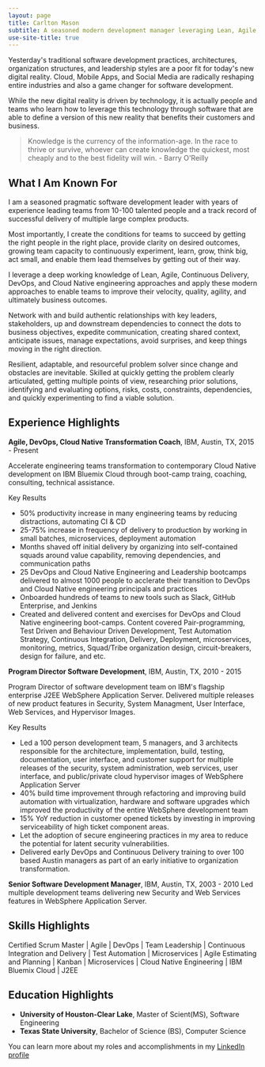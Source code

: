 ```yaml
---
layout: page
title: Carlton Mason
subtitle: A seasoned modern development manager leveraging Lean, Agile, DevOps, and Cloud Native engineering to improve velocity,quality, agility, and ultimately business outcomes
use-site-title: true
---
```


Yesterday's traditional software development practices, architectures, organization structures, and leadership styles are a poor fit for today's new digital reality. Cloud, Mobile Apps, and Social Media are radically reshaping entire industries and also a game changer for software development.

While the new digital reality is driven by technology, it is actually people and teams who learn how to leverage this technology through software that are able to define a version of this new reality that benefits their customers and business.

> Knowledge is the currency of the information-age. In the race to thrive or survive, whoever can create knowledge the quickest, most cheaply and to the best fidelity will win.  - Barry O'Reilly


## What I Am Known For

I am a seasoned pragmatic software development leader with years of experience leading teams from 10-100 talented people and a track record of successful delivery of multiple large complex products.

Most importantly, I create the conditions for teams to succeed by getting the right people in the right place, provide clarity on desired outcomes, growing team capacity to continuously experiment, learn, grow, think big, act small, and enable them lead themselves by getting out of their way.

I leverage a deep working knowledge of Lean, Agile, Continuous Delivery, DevOps, and Cloud Native engineering approaches and apply these modern approaches to enable teams to improve their velocity, quality, agility, and ultimately business outcomes.

Network with and build authentic relationships with key leaders, stakeholders, up and downstream dependencies to connect the dots to business objectives, expedite communication, creating shared context, anticipate issues, manage expectations, avoid surprises, and keep things moving in the right direction.

Resilient, adaptable, and resourceful problem solver since change and obstacles are inevitable. Skilled at quickly getting the problem clearly articulated, getting multiple points of view, researching prior solutions, identifying and evaluating options, risks, costs, constraints, dependencies, and quickly experimenting to find a viable solution.

## Experience Highlights

**Agile, DevOps, Cloud Native Transformation Coach**, IBM, Austin, TX, 2015 - Present

Accelerate engineering teams transformation to contemporary Cloud Native development on IBM Bluemix Cloud through boot-camp traing, coaching, consulting, technical assistance.

Key Results
- 50% productivity increase in many engineering teams by reducing distractions, automating CI & CD
- 25-75% increase in frequency of delivery to production by working in small batches, microservices, deployment automation
- Months shaved off initial delivery by organizing into self-contained squads around value capability, removing dependencies, and communication paths
- 25 DevOps and Cloud Native Engineering and Leadership bootcamps delivered to almost 1000 people to acclerate their transition to DevOps and Cloud Native  engineering principals and practices
- Onboarded hundreds of teams to new tools such as Slack, GitHub Enterprise, and Jenkins
- Created and delivered content and exercises for DevOps and Cloud Native engineering boot-camps.  Content covered Pair-programming, Test Driven and Behaviour Driven Development, Test Automation Strategy, Continuous Integration, Delivery, Deployment, microservices, monitoring, metrics, Squad/Tribe organization design, circuit-breakers, design for failure, and etc.

**Program Director Software Development**, IBM, Austin, TX, 2010 - 2015

Program Director of software development team on IBM's flagship enterprise J2EE WebSphere Application Server.  Delivered multiple releases of new product features in Security, System Managment, User Interface, Web Services, and Hypervisor Images.

Key Results
- Led a 100 person development team, 5 managers, and 3 architects responsible for the architecture, implementation, build, testing, documentation, user interface, and customer support for multiple releases of the security, system administration, web services, user interface, and public/private cloud hypervisor images of WebSphere Application Server
- 40% build time improvement through refactoring and improving build automation with virtualization, hardware and software upgrades which improved the productivity of the entire WebSphere development team
- 15% YoY reduction in customer  opened tickets by investing in improving serviceability of high ticket component areas.
- Let the adoption of secure engineering practices in my area to reduce the potential for latent security vulnerabilities.
- Delivered early DevOps and Continuous Delivery training to over 100 based Austin managers as part of an early initiative to organization transformation.

**Senior Software Development Manager**, IBM, Austin, TX, 2003 - 2010
Led multiple development teams delivering new Security and Web Services features in WebSphere Application Server.

## Skills Highlights
Certified Scrum Master | Agile | DevOps | Team Leadership | Continuous Integration and Delivery | Test Automation | Microservices | Agile Estimating and Planning | Kanban | Microservices | Cloud Native Engineering | IBM Bluemix Cloud | J2EE


## Education Highlights
- **University of Houston-Clear Lake**, Master of Scient(MS), Software Engineering
- **Texas State University**, Bachelor of Science (BS), Computer Science

You can learn more about my roles and accomplishments in my [LinkedIn profile](https://www.linkedin.com/in/carltonmason/)

